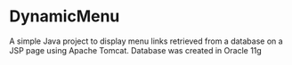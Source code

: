 # DynamicMenu
A simple Java project to display menu links  retrieved from a database on a JSP page using Apache Tomcat. Database was created in Oracle 11g
